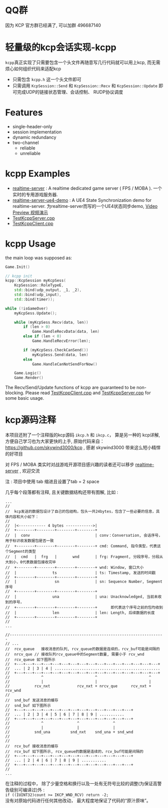
# QQ群

因为 KCP 官方群已经满了, 可以加群 496687140


# 轻量级的kcp会话实现-kcpp

`kcpp`真正实现了只需要包含一个头文件再随意写几行代码就可以用上kcp, 而无需烦心如何组织代码来适配kcp

- 只需包含 `kcpp.h` 这一个头文件即可
- 只需调用 `KcpSession::Send` 和 `KcpSession::Recv` 和 `KcpSession::Update` 即可完成UDP的链接状态管理、会话控制、 RUDP协议调度

# Features

- single-header-only
- session implementation
- dynamic redundancy
- two-channel
   - reliable
   - unreliable

# kcpp Examples

- [realtime-server](https://github.com/no5ix/realtime-server) : A realtime dedicated game server ( FPS / MOBA ). 一个实时的专用游戏服务器.
- [realtime-server-ue4-demo](https://github.com/no5ix/realtime-server-ue4-demo) :  A UE4 State Synchronization demo for realtime-server. 为realtime-server而写的一个UE4状态同步demo, [Video Preview 视频演示](https://hulinhong.com)
- [TestKcppServer.cpp](https://github.com/no5ix/kcpp/blob/master/TestKcppServer.cpp)
- [TestKcppClient.cpp](https://github.com/no5ix/kcpp/blob/master/TestKcppClient.cpp)


# kcpp Usage

the main loop was supposed as:

``` c++
Game.Init()

// kcpp init
kcpp::KcpSession myKcpSess(
    KcpSession::RoleTypeE,
    std::bind(udp_output, _1, _2),
    std::bind(udp_input),
    std::bind(timer));

while (!isGameOver)
	myKcpSess.Update();

    while (myKcpSess.Recv(data, len))
        if (len > 0)
            Game.HandleRecvData(data, len)
        else if (len < 0)
            Game.HandleRecvError(len);

        if (myKcpSess.CheckCanSend())
            myKcpSess.Send(data, len)
        else
            Game.HandleCanNotSendForNow()

    Game.Logic()
    Game.Render()
```

The Recv/Send/Update functions of kcpp are guaranteed to be non-blocking.
Please read [TestKcppClient.cpp](https://github.com/no5ix/kcpp/blob/master/TestKcppClient.cpp) and [TestKcppServer.cpp](https://github.com/no5ix/kcpp/blob/master/TestKcppServer.cpp) for some basic usage.


# kcp源码注释

本项目还附了一个注释版的kcp源码 `ikcp.h` 和 `ikcp.c`， 算是另一种的 kcp详解, 方便自己学习也为大家更快的上手, 原始代码来自： https://github.com/skywind3000/kcp , 感谢 skywind3000 带来这么短小精悍的好项目

对 FPS / MOBA 类实时对战游戏开源项目感兴趣的读者还可以移步 [realtime-server](https://github.com/no5ix/realtime-server) , 欢迎交流

注 : 项目中使用 tab 缩进且设置了tab = 2 space

几乎每个段落都有注释, 且关键数据结构还带有图解, 比如 : 

```
...
//
//	kcp发送的数据包设计了自己的包结构，包头一共24bytes，包含了一些必要的信息，具体内容和大小如下：
//	
//	|<------------ 4 bytes ------------>|
//	+--------+--------+--------+--------+
//	|  conv                             | conv：Conversation, 会话序号，用于标识收发数据包是否一致
//	+--------+--------+--------+--------+ cmd: Command, 指令类型，代表这个Segment的类型
//	|  cmd   |  frg   |       wnd       | frg: Fragment, 分段序号，分段从大到小，0代表数据包接收完毕
//	+--------+--------+--------+--------+ wnd: Window, 窗口大小
//	|                ts                 | ts: Timestamp, 发送的时间戳
//	+--------+--------+--------+--------+
//	|                 sn                | sn: Sequence Number, Segment序号
//	+--------+--------+--------+--------+
//	|                una                | una: Unacknowledged, 当前未收到的序号，
//	+--------+--------+--------+--------+      即代表这个序号之前的包均收到
//	|                len                | len: Length, 后续数据的长度
//	+--------+--------+--------+--------+
//
...

//---------------------------------------------------------------------
// ...
//	rcv_queue	接收消息的队列, rcv_queue的数据是连续的，rcv_buf可能是间隔的
//	nrcv_que // 接收队列rcv_queue中的Segment数量, 需要小于 rcv_wnd
//	rcv_queue 如下图所示
//	+---+---+---+---+---+---+---+---+---+---+---+---+---+---+---+---+
//	... | 2 | 3 | 4 | ............................................... 
//	+---+---+---+---+---+---+---+---+---+---+---+---+---+---+---+---+
//              ^              	        ^                      	^        
//              |                      	|                      	|        
//           rcv_nxt           	rcv_nxt + nrcv_que      rcv_nxt + rcv_wnd		
//
//	snd_buf 发送消息的缓存
//	snd_buf 如下图所示
//	+---+---+---+---+---+---+---+---+---+---+---+---+---+
//	... | 2 | 3 | 4 | 5 | 6 | 7 | 8 | 9 | ...........
//	+---+---+---+---+---+---+---+---+---+---+---+---+---+
//              ^               ^               ^
//              |               |               |
//           snd_una         snd_nxt    snd_una + snd_wnd	
//
//
//	rcv_buf 接收消息的缓存
//	rcv_buf 如下图所示, rcv_queue的数据是连续的，rcv_buf可能是间隔的
//	+---+---+---+---+---+---+---+---+---+---+---+---+---+
//	... | 2 | 4 | 6 | 7 | 8 | 9 | ...........
//	+---+---+---+---+---+---+---+---+---+---+---+---+---+	
//
...
```

在注释的过程中， 除了少量空格和换行以及一处有无符号比较的调整(为保证高警告级别可编译过)外 :    
`if ((IUINT32)count >= IKCP_WND_RCV) return -2;`   
没有对原始代码进行任何其他改动， 最大程度地保证了代码的“原汁原味”。